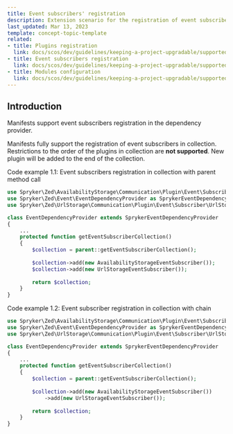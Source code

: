 ```yaml
---
title: Event subscribers' registration
description: Extension scenario for the registration of event subscribers
last_updated: Mar 13, 2023
template: concept-topic-template
related:
- title: Plugins registration
  link: docs/scos/dev/guidelines/keeping-a-project-upgradable/supported-extension-scenarios/event-subscribers-registration.html
- title: Event subscribers registration
  link: docs/scos/dev/guidelines/keeping-a-project-upgradable/supported-extension-scenarios/event-subscribers-registration.html
- title: Modules configuration
  link: docs/scos/dev/guidelines/keeping-a-project-upgradable/supported-extension-scenarios/modules-configuration.html
---
```


## Introduction

Manifests support event subscribers registration in the dependency provider.

Manifests fully support the registration of event subscribers in collection. Restrictions to the order of the plugins in collection are **not supported**. New plugin will be added to the end of the collection.

Code example 1.1: Event subscribers registration in collection with parent method call
```php
use Spryker\Zed\AvailabilityStorage\Communication\Plugin\Event\Subscriber\AvailabilityStorageEventSubscriber;
use Spryker\Zed\Event\EventDependencyProvider as SprykerEventDependencyProvider;
use Spryker\Zed\UrlStorage\Communication\Plugin\Event\Subscriber\UrlStorageEventSubscriber;

class EventDependencyProvider extends SprykerEventDependencyProvider
{
    ...
    protected function getEventSubscriberCollection()
    {
        $collection = parent::getEventSubscriberCollection();
    
        $collection->add(new AvailabilityStorageEventSubscriber());
        $collection->add(new UrlStorageEventSubscriber());
    
        return $collection;
    }
}
```

Code example 1.2: Event subscriber registration in collection with chain
```php
use Spryker\Zed\AvailabilityStorage\Communication\Plugin\Event\Subscriber\AvailabilityStorageEventSubscriber;
use Spryker\Zed\Event\EventDependencyProvider as SprykerEventDependencyProvider;
use Spryker\Zed\UrlStorage\Communication\Plugin\Event\Subscriber\UrlStorageEventSubscriber;

class EventDependencyProvider extends SprykerEventDependencyProvider
{
    ...
    protected function getEventSubscriberCollection()
    {
        $collection = parent::getEventSubscriberCollection();
    
        $collection->add(new AvailabilityStorageEventSubscriber())
            ->add(new UrlStorageEventSubscriber());
    
        return $collection;
    }
}
```

